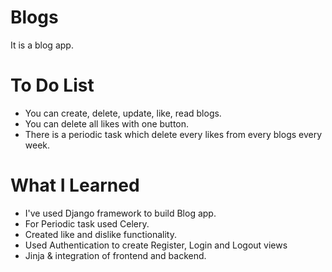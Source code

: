 # Blogs
It is a blog app.

# To Do List

* You can create, delete, update, like, read blogs.
* You can delete all likes with one button.
* There is a periodic task which delete every likes from every blogs every week. 

# What I Learned

* I've used Django framework to build Blog app.
* For Periodic task used Celery.
* Created like and dislike functionality.
* Used Authentication to create Register, Login and Logout views
* Jinja & integration of frontend and backend.
